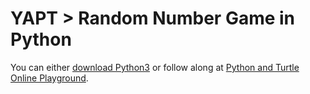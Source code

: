 
# YAPT > Random Number Game in Python

You can either [download Python3](download-python3.md) or follow along at [Python and Turtle Online Playground](https://pythonandturtle.com/).
